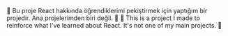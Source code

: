 📢 Bu proje React hakkında öğrendiklerimi pekiştirmek için yaptığım bir projedir. Ana projelerimden biri değil. 📢
📢 This is a project I made to reinforce what I've learned about React. It's not one of my main projects. 📢
